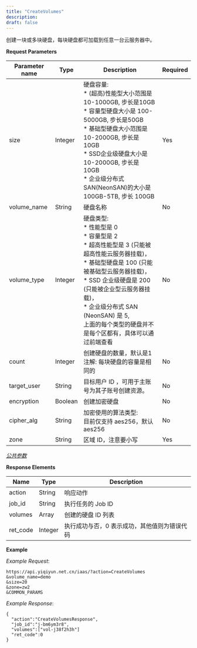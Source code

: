 ```yaml
---
title: "CreateVolumes"
description: 
draft: false
---
```




创建一块或多块硬盘，每块硬盘都可加载到任意一台云服务器中。

**Request Parameters**

| Parameter name | Type | Description | Required |
| --- | --- | --- | --- |
| size | Integer | 硬盘容量: <br/>* (超高)性能型大小范围是 10-1000GB, 步长是10GB <br/>* 容量型硬盘大小是 100-5000GB, 步长是50GB <br/>* 基础型硬盘大小范围是 10-2000GB, 步长是 10GB <br/> * SSD企业级硬盘大小是 10-2000GB, 步长是 10GB <br/>* 企业级分布式 SAN(NeonSAN)的大小是 100GB-5TB, 步长 100GB | Yes |
| volume_name | String | 硬盘名称 | No |
| volume_type | Integer | 硬盘类型:<br/>* 性能型是 0 <br/>* 容量型是 2 <br/>* 超高性能型是 3 (只能被超高性能云服务器挂载)，<br/>* 基础型硬盘是 100 (只能被基础型云服务器挂载)，<br/>* SSD 企业级硬盘是 200 (只能被企业型云服务器挂载)，<br/>* 企业级分布式 SAN (NeonSAN) 是 5, <br/>  上面的每个类型的硬盘并不是每个区都有，具体可以通过前端查看  | No |
| count | Integer | 创建硬盘的数量，默认是1<br/>注解: 每块硬盘的容量是相同的 | No |
| target_user | String | 目标用户 ID ，可用于主账号为其子账号创建资源。 | No |
| encryption | Boolean | 创建加密硬盘 | No |
| cipher_alg | String | 加密使用的算法类型:<br/>目前仅支持 aes256，默认 aes256 | No |
| zone | String | 区域 ID，注意要小写 | Yes |

[_公共参数_](../../../parameters/)

**Response Elements**

| Name | Type | Description |
| --- | --- | --- |
| action | String | 响应动作 |
| job_id | String | 执行任务的 Job ID |
| volumes | Array | 创建的硬盘 ID 列表 |
| ret_code | Integer | 执行成功与否，0 表示成功，其他值则为错误代码 |

**Example**

_Example Request_:

```
https://api.yiqiyun.net.cn/iaas/?action=CreateVolumes
&volume_name=demo
&size=20
&zone=zw2
&COMMON_PARAMS
```

_Example Response_:

```
{
  "action":"CreateVolumesResponse",
  "job_id":"j-bm6ym3r8",
  "volumes":["vol-j38f2h3h"]
  "ret_code":0
}
```
